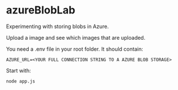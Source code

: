 # azureBlobLab
Experimenting with storing blobs in Azure.

Upload a image and see which images that are uploaded.

You need a .env file in your root folder. It should contain:

```
AZURE_URL=<YOUR FULL CONNECTION STRING TO A AZURE BLOB STORAGE>
```
Start with:
```
node app.js
```

